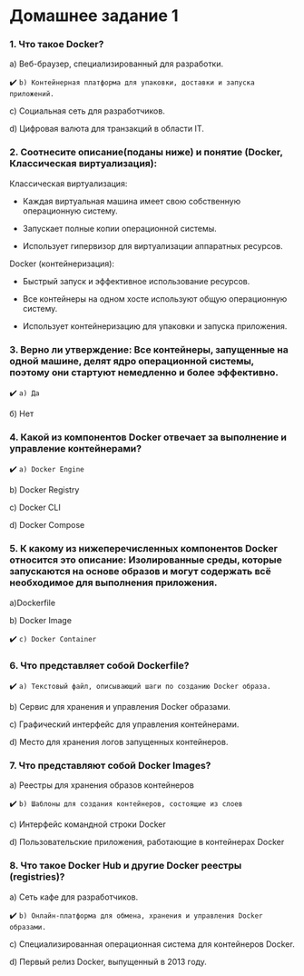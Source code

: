 # Домашнее задание 1



### 1. Что такое Docker?
    
a) Веб-браузер, специализированный для разработки.

✔️ `b) Контейнерная платформа для упаковки, доставки и запуска приложений.`

c) Социальная сеть для разработчиков.

d) Цифровая валюта для транзакций в области IT.

  
### 2. Соотнесите описание(поданы ниже) и понятие (Docker, Классическая виртуализация):
    
Классическая виртуализация:

- Каждая виртуальная машина имеет свою собственную операционную систему.

- Запускает полные копии операционной системы.

- Использует гипервизор для виртуализации аппаратных ресурсов.

Docker (контейнеризация):

- Быстрый запуск и эффективное использование ресурсов.

- Все контейнеры на одном хосте используют общую операционную систему.

- Использует контейнеризацию для упаковки и запуска приложения.


### 3. Верно ли утверждение: Все контейнеры, запущенные на одной машине, делят ядро операционной системы, поэтому они стартуют немедленно и более эффективно.
    
✔️ `а) Да`

б) Нет


### 4. Какой из компонентов Docker отвечает за выполнение и управление контейнерами?
    
✔️ `a) Docker Engine`

b) Docker Registry

c) Docker CLI

d) Docker Compose


### 5. К какому из нижеперечисленных компонентов Docker относится это описание: Изолированные среды, которые запускаются на основе образов и могут содержать всё необходимое для выполнения приложения.

a)Dockerfile

b) Docker Image

✔️ `c) Docker Container`


### 6. Что представляет собой Dockerfile?
 
✔️ `a) Текстовый файл, описывающий шаги по созданию Docker образа.`

b) Сервис для хранения и управления Docker образами.

c) Графический интерфейс для управления контейнерами.

d) Место для хранения логов запущенных контейнеров.


### 7. Что представляют собой Docker Images?

a) Реестры для хранения образов контейнеров

✔️ `b) Шаблоны для создания контейнеров, состоящие из слоев`

c) Интерфейс командной строки Docker

d) Пользовательские приложения, работающие в контейнерах Docker


### 8. Что такое Docker Hub и другие Docker реестры (registries)?

a) Сеть кафе для разработчиков.

✔️ `b) Онлайн-платформа для обмена, хранения и управления Docker образами.`

c) Специализированная операционная система для контейнеров Docker.

d) Первый релиз Docker, выпущенный в 2013 году.


